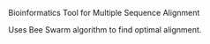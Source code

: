 Bioinformatics Tool for Multiple Sequence Alignment

Uses Bee Swarm algorithm to find optimal alignment.